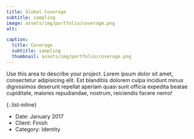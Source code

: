 ```yaml
---
title: Global Coverage
subtitle: sampling
image: assets/img/portfolio/coverage.png
alt: 

caption:
  title: Coverage
  subtitle: sampling
  thumbnail: assets/img/portfolio/coverage.png
---
```

Use this area to describe your project. Lorem ipsum dolor sit amet, consectetur adipisicing elit. Est blanditiis dolorem culpa incidunt minus dignissimos deserunt repellat aperiam quasi sunt officia expedita beatae cupiditate, maiores repudiandae, nostrum, reiciendis facere nemo!

{:.list-inline}
- Date: January 2017
- Client: Finish
- Category: Identity

